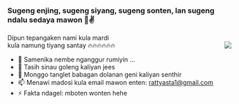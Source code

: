 ### Sugeng enjing, sugeng siyang, sugeng sonten, lan sugeng ndalu sedaya mawon 👋✌

Dipun tepangaken
nami kula mardi <br/>
kula namung tiyang santay 🔥🔥🔥🔥🔥🔥
<img align='right' src="https://github-readme-stats.vercel.app/api?username=yastamardika&show_icons=true">
- 🔭 Samenika nembe nganggur rumiyin ...
- 🌱 Tasih sinau goleng kaliyan jees
- 💬 Monggo tanglet babagan dolanan geni kaliyan senthir 
- 📫 Menawi madosi kula email mawon enten: rattyasta1@gmail.com
- ⚡ Fakta ndagel: mboten wonten hehe
<!--
**yastamardika/yastamardika** is a ✨ _special_ ✨ repository because its `README.md` (this file) appears on your GitHub profile.

Here are some ideas to get you started:

- 🔭 I’m currently working on ...
- 🌱 I’m currently learning ...
- 👯 I’m looking to collaborate on ...
- 🤔 I’m looking for help with ...
- 💬 Ask me about ...
- 📫 How to reach me: ...
- 😄 Pronouns: ...
- ⚡ Fun fact: ...
-->
